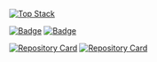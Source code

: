 [![Top Stack](https://widget.realdeveloper.pro/api/top?stack=Python,C++,Node.js)](https://github.com/kijepark)

[![Badge](https://widget.realdeveloper.pro/api/badge?title=Languages%20and%20Framework&badges=JavaScript,React,Redux,jQuery,Node.js,Express.js,Koa.js,Socket.io,MongoDB,Bootstrap)](https://github.com/kijepark)
[![Badge](https://widget.realdeveloper.pro/api/badge?title=Database%20and%20DevOps&badges=MySQL,MongoDB,Mongoose,AWS%20EC2,AWS%20S3,AWS%20Route%2053,AWS%20RDS,Git,GitHub,Bitbucket)](https://github.com/kijepark)

[![Repository Card](https://widget.realdeveloper.pro/api/card?user=kijepark&repo=adserver-tutorial&locale=en)](https://github.com/kijepark/adserver-tutorial)
[![Repository Card](https://widget.realdeveloper.pro/api/card?user=kijepark&repo=one-page-template&locale=en)](https://github.com/kijepark/one-page-template)
